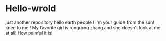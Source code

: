 # Hello-wrold
just another repository
hello earth people ! I'm your guide from the sun! knee to me !
My favorite girl is rongrong zhang and she doesn't look at me at all! How painful it is!
